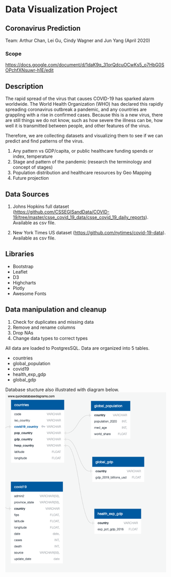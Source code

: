 # Data Visualization Project

## Coronavirus Prediction
Team: Arthur Chan, Lei Gu, Cindy Wagner and Jun Yang (April 2020)

### Scope
https://docs.google.com/document/d/1daK9q_31orQdcuOCwKs5_o7HbG0SOPchfXNsuwr-h1E/edit

## Description

The rapid spread of the virus that causes COVID-19 has sparked alarm worldwide. The World Health Organization (WHO) has declared this rapidly spreading coronavirus outbreak a pandemic, and any countries are grappling with a rise in confirmed cases. 
Because this is a new virus, there are still things we do not know, such as how severe the illness can be, how well it is transmitted between people, and other features of the virus. 

Therefore, we are collecting datasets and visualizing them to see if we can predict and find patterns of the virus. 

1. Any pattern vs GDP/capita, or public healthcare funding spends or index, temperature
2. Stage and pattern of the pandemic (research the terminology and concept of stages)
3. Population distribution and healthcare resources by Geo Mapping
4. Future projection

## Data Sources

1.	Johns Hopkins full dataset (https://github.com/CSSEGISandData/COVID-19/tree/master/csse_covid_19_data/csse_covid_19_daily_reports). Available as csv file.

2.	New York Times US dataset (https://github.com/nytimes/covid-19-data). Available as csv file.

## Libraries 
- Bootstrap
- Leaflet
- D3
- Highcharts
- Plotly
- Awesome Fonts

## Data manipulation and cleanup
1.	Check for duplicates and missing data
2.	Remove and rename columns
3.	Drop NAs
4.	Change data types to correct types 

All data are loaded to PostgresSQL. Data are organized into 5 tables.

- countries
- global_population
- covid19
- health_exp_gdp
- global_gdp

Database stucture also illustrated with diagram below.
![ImageDiagram](DataBase_Structure.png)